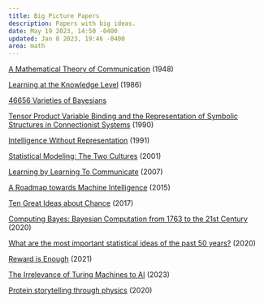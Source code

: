 ```yaml
---
title: Big Picture Papers
description: Papers with big ideas.
date: May 19 2023, 14:50 -0400
updated: Jan 8 2023, 19:46 -0400
area: math
---
```


[A Mathematical Theory of Communication](https://people.math.harvard.edu/~ctm/home/text/others/shannon/entropy/entropy.pdf) (1948)

[Learning at the Knowledge Level](https://link.springer.com/article/10.1023/A:1022858530318) (1986)

[46656 Varieties of Bayesians](http://fitelson.org/probability/good_bayes.pdf)

[Tensor Product Variable Binding and the Representation of Symbolic Structures in Connectionist Systems](https://www.microsoft.com/en-us/research/publication/tensor-product-variable-binding-representation-symbolic-structures-connectionist-systems/) (1990)

[Intelligence Without Representation](https://www.sciencedirect.com/science/article/pii/000437029190053M) (1991)

[Statistical Modeling: The Two Cultures](https://projecteuclid.org/journals/statistical-science/volume-16/issue-3/Statistical-Modeling--The-Two-Cultures-with-comments-and-a/10.1214/ss/1009213726.full) (2001)

[Learning by Learning To Communicate](https://web.archive.org/web/20180922000307/http://web.mit.edu:80/jakebeal/www/Publications/LearningByLearningToCommunicate.pdf) (2007)

[A Roadmap towards Machine Intelligence](https://arxiv.org/abs/1511.08130) (2015)

[Ten Great Ideas about Chance](https://press.princeton.edu/books/hardcover/9780691174167/ten-great-ideas-about-chance) (2017)

[Computing Bayes: Bayesian Computation from 1763 to the 21st Century](https://arxiv.org/abs/2004.06425) (2020)

[What are the most important statistical ideas of the past 50 years?](https://arxiv.org/abs/2012.00174) (2020)

[Reward is Enough](https://www.sciencedirect.com/science/article/pii/S0004370221000862) (2021)

[The Irrelevance of Turing Machines to AI](https://www.cs.bham.ac.uk/research/projects/cogaff/sloman.turing.irrelevant.pdf) (2023)

[Protein storytelling through physics](https://www.science.org/doi/10.1126/science.aaz3041) (2020)
